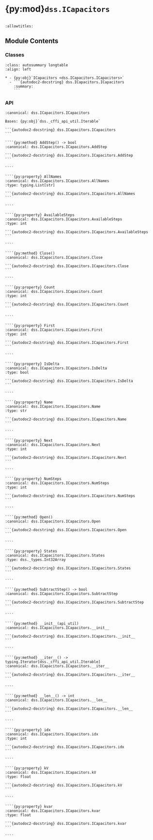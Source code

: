 # {py:mod}`dss.ICapacitors`

```{py:module} dss.ICapacitors
```

```{autodoc2-docstring} dss.ICapacitors
:allowtitles:
```

## Module Contents

### Classes

````{list-table}
:class: autosummary longtable
:align: left

* - {py:obj}`ICapacitors <dss.ICapacitors.ICapacitors>`
  - ```{autodoc2-docstring} dss.ICapacitors.ICapacitors
    :summary:
    ```
````

### API

`````{py:class} ICapacitors(api_util)
:canonical: dss.ICapacitors.ICapacitors

Bases: {py:obj}`dss._cffi_api_util.Iterable`

```{autodoc2-docstring} dss.ICapacitors.ICapacitors
```

````{py:method} AddStep() -> bool
:canonical: dss.ICapacitors.ICapacitors.AddStep

```{autodoc2-docstring} dss.ICapacitors.ICapacitors.AddStep
```

````

````{py:property} AllNames
:canonical: dss.ICapacitors.ICapacitors.AllNames
:type: typing.List[str]

```{autodoc2-docstring} dss.ICapacitors.ICapacitors.AllNames
```

````

````{py:property} AvailableSteps
:canonical: dss.ICapacitors.ICapacitors.AvailableSteps
:type: int

```{autodoc2-docstring} dss.ICapacitors.ICapacitors.AvailableSteps
```

````

````{py:method} Close()
:canonical: dss.ICapacitors.ICapacitors.Close

```{autodoc2-docstring} dss.ICapacitors.ICapacitors.Close
```

````

````{py:property} Count
:canonical: dss.ICapacitors.ICapacitors.Count
:type: int

```{autodoc2-docstring} dss.ICapacitors.ICapacitors.Count
```

````

````{py:property} First
:canonical: dss.ICapacitors.ICapacitors.First
:type: int

```{autodoc2-docstring} dss.ICapacitors.ICapacitors.First
```

````

````{py:property} IsDelta
:canonical: dss.ICapacitors.ICapacitors.IsDelta
:type: bool

```{autodoc2-docstring} dss.ICapacitors.ICapacitors.IsDelta
```

````

````{py:property} Name
:canonical: dss.ICapacitors.ICapacitors.Name
:type: str

```{autodoc2-docstring} dss.ICapacitors.ICapacitors.Name
```

````

````{py:property} Next
:canonical: dss.ICapacitors.ICapacitors.Next
:type: int

```{autodoc2-docstring} dss.ICapacitors.ICapacitors.Next
```

````

````{py:property} NumSteps
:canonical: dss.ICapacitors.ICapacitors.NumSteps
:type: int

```{autodoc2-docstring} dss.ICapacitors.ICapacitors.NumSteps
```

````

````{py:method} Open()
:canonical: dss.ICapacitors.ICapacitors.Open

```{autodoc2-docstring} dss.ICapacitors.ICapacitors.Open
```

````

````{py:property} States
:canonical: dss.ICapacitors.ICapacitors.States
:type: dss._types.Int32Array

```{autodoc2-docstring} dss.ICapacitors.ICapacitors.States
```

````

````{py:method} SubtractStep() -> bool
:canonical: dss.ICapacitors.ICapacitors.SubtractStep

```{autodoc2-docstring} dss.ICapacitors.ICapacitors.SubtractStep
```

````

````{py:method} __init__(api_util)
:canonical: dss.ICapacitors.ICapacitors.__init__

```{autodoc2-docstring} dss.ICapacitors.ICapacitors.__init__
```

````

````{py:method} __iter__() -> typing.Iterator[dss._cffi_api_util.Iterable]
:canonical: dss.ICapacitors.ICapacitors.__iter__

```{autodoc2-docstring} dss.ICapacitors.ICapacitors.__iter__
```

````

````{py:method} __len__() -> int
:canonical: dss.ICapacitors.ICapacitors.__len__

```{autodoc2-docstring} dss.ICapacitors.ICapacitors.__len__
```

````

````{py:property} idx
:canonical: dss.ICapacitors.ICapacitors.idx
:type: int

```{autodoc2-docstring} dss.ICapacitors.ICapacitors.idx
```

````

````{py:property} kV
:canonical: dss.ICapacitors.ICapacitors.kV
:type: float

```{autodoc2-docstring} dss.ICapacitors.ICapacitors.kV
```

````

````{py:property} kvar
:canonical: dss.ICapacitors.ICapacitors.kvar
:type: float

```{autodoc2-docstring} dss.ICapacitors.ICapacitors.kvar
```

````

`````
